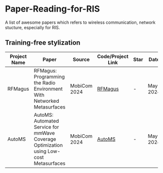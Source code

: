 # Paper-Reading-for-RIS
A list of awesome papers which refers to wireless communication, network stucture, especially for RIS. 

## Training-free stylization

| Project Name | Paper | Source | Code/Project Link | Star | Date | Summary |
|--------------|-------|--------|-------------------|------|------|-----------------|
| RFMagus | RFMagus: Programming the Radio Environment With Networked Metasurfaces | MobiCom 2024 | [RFMagus](https://dl.acm.org/doi/abs/10.1145/3636534.3649344) | - | May 2024 | - |
| AutoMS  |AutoMS: Automated Service for mmWave Coverage Optimization using Low-cost Metasurfaces| MobiCom 2024 |[AutoMS](https://dl.acm.org/doi/abs/10.1145/3636534.3649347) | - | May 2024 | - | 


